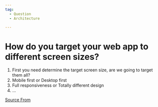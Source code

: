 ```yaml
---
tag:
  - Question
  - Architecture

---
```

  
# How do you target your web app to different screen sizes?

1.  First you need determine the target screen size, are we going to target them all?
2.  Mobile first or Desktop first
3.  Full responsiveness or Totally different design
4.  ...


[Source From](https://bigfrontend.dev/question/How-do-you-target-your-web-app-to-different-screen-sizes)

  